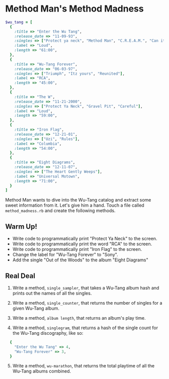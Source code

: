 # Method Man's Method Madness

```ruby
$wu_tang = [
  {
    :title => "Enter the Wu Tang",
    :release_date => "11-09-93",
    :singles => ["Protect ya neck", "Method Man", "C.R.E.A.M.", "Can it be all so simple"],
    :label => "Loud",
    :length => "61:00",
  },
  {
    :title => "Wu-Tang Forever",
    :release_date => "06-03-97",
    :singles => ["Triumph", "Itz yours", "Reunited"],
    :label => "RCA",
    :length => "45:00",
  },
  {
    :title => "The W",
    :release_date => "11-21-2000",
    :singles => ["Protect Ya Neck", "Gravel Pit", "Careful"],
    :label => "Loud",
    :length => "59:00",
  },
  {
    :title => "Iron Flag",
    :release_date => "12-21-01",
    :singles => ["Uzi", "Rules"],
    :label => "Columbia",
    :length => "54:00",
  },
  {
    :title => "Eight Diagrams",
    :release_date => "12-11-07",
    :singles => ["The Heart Gently Weeps"],
    :label => "Universal Motown",
    :length => "71:00",
  }
]
```

Method Man wants to dive into the Wu-Tang catalog and extract some sweet information from it. Let's give him a hand. Touch a file called `method_madness.rb` and create the following methods.

## Warm Up!

- Write code to programmatically print "Protect Ya Neck" to the screen.
- Write code to programmatically print the word "RCA" to the screen.
- Write code to programmatically print "Iron Flag" to the screen.
- Change the label for "Wu-Tang Forever" to "Sony".
- Add the single "Out of the Woods" to the album "Eight Diagrams"

## Real Deal

1. Write a method, `single_sampler`, that takes a Wu-Tang album hash and prints out the names of all the singles.

2. Write a method, `single_counter`, that returns the number of singles for a given Wu-Tang album.

3. Write a method, `album length`, that returns an album's play time.

4. Write a method, `singlegram`, that returns a hash of the single count for the Wu-Tang discography, like so:

```ruby
  {
    "Enter the Wu Tang" => 4,
    "Wu-Tang Forever" => 3,
  }
```

5. Write a method, `wu-marathon`, that returns the total playtime of all the Wu-Tang albums combined.
